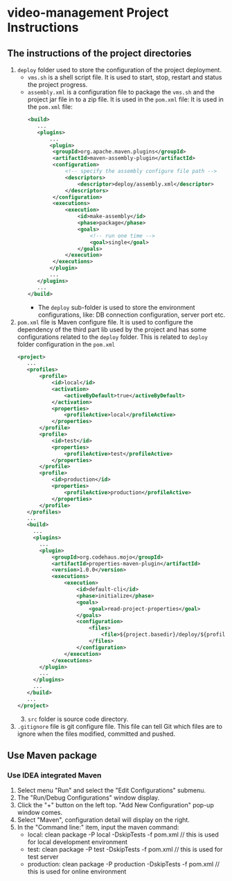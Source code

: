 # video-management Project Instructions
## The instructions of the project directories
1. `deploy` folder used to store the configuration of the project deployment.
    - `vms.sh` is a shell script file. It is used to start, stop, restart and status the project progress.
    - `assembly.xml` is a configuration file to package the `vms.sh` and the project jar file in to a zip file.
      It is used in the `pom.xml` file:
      It is used in the `pom.xml` file:
        ```xml
       <build>
           ...
           <plugins>
               ...
               <plugin>
                <groupId>org.apache.maven.plugins</groupId>
                <artifactId>maven-assembly-plugin</artifactId>
                <configuration>
                    <!-- specify the assembly configure file path -->
                    <descriptors>
                        <descriptor>deploy/assembly.xml</descriptor>
                    </descriptors>
                </configuration>
                <executions>
                    <execution>
                        <id>make-assembly</id>
                        <phase>package</phase>
                        <goals>
                            <!-- run one time -->
                            <goal>single</goal>
                        </goals>
                    </execution>
                </executions>
               </plugin>
               ...
           </plugins>
           ...
       </build>
        ```
        - The `deploy` sub-folder is used to store the environment configurations, like: DB connection configuration, server port etc.
2. `pom.xml` file is Maven configure file. It is used to configure the dependency of the third part lib used by the project and has some configurations related to the `deploy` folder.
   This is related to `deploy` folder configuration in the `pom.xml`
     ```xml
    <project>
        ...
        <profiles>
            <profile>
                <id>local</id>
                <activation>
                    <activeByDefault>true</activeByDefault>
                </activation>
                <properties>
                    <profileActive>local</profileActive>
                </properties>
            </profile>
            <profile>
                <id>test</id>
                <properties>
                    <profileActive>test</profileActive>
                </properties>
            </profile>
            <profile>
                <id>production</id>
                <properties>
                    <profileActive>production</profileActive>
                </properties>
            </profile>
        </profiles>
        ...
        <build>
          ...
          <plugins>
            ...
            <plugin>
                <groupId>org.codehaus.mojo</groupId>
                <artifactId>properties-maven-plugin</artifactId>
                <version>1.0.0</version>
                <executions>
                    <execution>
                        <id>default-cli</id>
                        <phase>initialize</phase>
                        <goals>
                            <goal>read-project-properties</goal>
                        </goals>
                        <configuration>
                            <files>
                                <file>${project.basedir}/deploy/${profileActive}/profile.properties</file>
                            </files>
                        </configuration>
                    </execution>
                </executions>
            </plugin>
            ...
          </plugins>
          ...
        </build>
        ...
    </project>
     ```
    3. `src` folder is source code directory.
4. `.gitignore` file is git configure file. This file can tell Git which files are to ignore when the files modified, committed and pushed.

## Use Maven package
### Use IDEA integrated Maven
1. Select menu "Run" and select the "Edit Configurations" submenu.
2. The "Run/Debug Configurations" window display.
3. Click the "+" button on the left top. "Add New Configuration" pop-up window comes.
4. Select "Maven", configuration detail will display on the right.
5. In the "Command line:" item, input the maven command:
    - local: clean package -P local -DskipTests -f pom.xml // this is used for local development environment
    - test: clean package -P test -DskipTests -f pom.xml // this is used for test server
    - production: clean package -P production -DskipTests -f pom.xml // this is used for online environment
